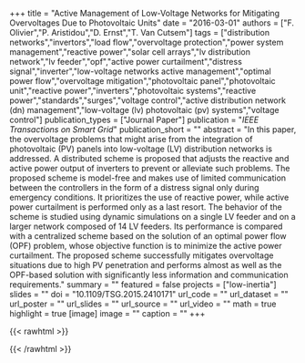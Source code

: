 +++
title = "Active Management of Low-Voltage Networks for Mitigating Overvoltages Due to Photovoltaic Units"
date = "2016-03-01"
authors = ["F. Olivier","P. Aristidou","D. Ernst","T. Van Cutsem"]
tags = ["distribution networks","invertors","load flow","overvoltage protection","power system management","reactive power","solar cell arrays","lv distribution network","lv feeder","opf","active power curtailment","distress signal","inverter","low-voltage networks active management","optimal power flow","overvoltage mitigation","photovoltaic panel","photovoltaic unit","reactive power","inverters","photovoltaic systems","reactive power","standards","surges","voltage control","active distribution network (dn) management","low-voltage (lv) photovoltaic (pv) systems","voltage control"]
publication_types = ["Journal Paper"]
publication = "_IEEE Transactions on Smart Grid_"
publication_short = ""
abstract = "In this paper, the overvoltage problems that might arise from the integration of photovoltaic (PV) panels into low-voltage (LV) distribution networks is addressed. A distributed scheme is proposed that adjusts the reactive and active power output of inverters to prevent or alleviate such problems. The proposed scheme is model-free and makes use of limited communication between the controllers in the form of a distress signal only during emergency conditions. It prioritizes the use of reactive power, while active power curtailment is performed only as a last resort. The behavior of the scheme is studied using dynamic simulations on a single LV feeder and on a larger network composed of 14 LV feeders. Its performance is compared with a centralized scheme based on the solution of an optimal power flow (OPF) problem, whose objective function is to minimize the active power curtailment. The proposed scheme successfully mitigates overvoltage situations due to high PV penetration and performs almost as well as the OPF-based solution with significantly less information and communication requirements."
summary = ""
featured = false
projects = ["low-inertia"]
slides = ""
doi = "10.1109/TSG.2015.2410171"
url_code = ""
url_dataset = ""
url_poster = ""
url_slides = ""
url_source = ""
url_video = ""
math = true
highlight = true
[image]
image = ""
caption = ""
+++

{{< rawhtml >}}
<div data-badge-details="right" data-badge-type="medium-donut" data-doi="10.1109/TSG.2015.2410171" data-hide-no-mentions="true" class="altmetric-embed"></div>
{{< /rawhtml >}}
